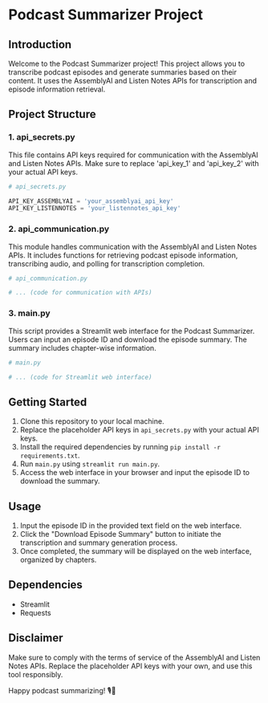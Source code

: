 # Podcast Summarizer Project

## Introduction

Welcome to the Podcast Summarizer project! This project allows you to transcribe podcast episodes and generate summaries based on their content. It uses the AssemblyAI and Listen Notes APIs for transcription and episode information retrieval.

## Project Structure

### 1. api_secrets.py

This file contains API keys required for communication with the AssemblyAI and Listen Notes APIs. Make sure to replace 'api_key_1' and 'api_key_2' with your actual API keys.

```python
# api_secrets.py

API_KEY_ASSEMBLYAI = 'your_assemblyai_api_key'
API_KEY_LISTENNOTES = 'your_listennotes_api_key'
```

### 2. api_communication.py

This module handles communication with the AssemblyAI and Listen Notes APIs. It includes functions for retrieving podcast episode information, transcribing audio, and polling for transcription completion.

```python
# api_communication.py

# ... (code for communication with APIs)
```

### 3. main.py

This script provides a Streamlit web interface for the Podcast Summarizer. Users can input an episode ID and download the episode summary. The summary includes chapter-wise information.

```python
# main.py

# ... (code for Streamlit web interface)
```

## Getting Started

1. Clone this repository to your local machine.
2. Replace the placeholder API keys in `api_secrets.py` with your actual API keys.
3. Install the required dependencies by running `pip install -r requirements.txt`.
4. Run `main.py` using `streamlit run main.py`.
5. Access the web interface in your browser and input the episode ID to download the summary.

## Usage

1. Input the episode ID in the provided text field on the web interface.
2. Click the "Download Episode Summary" button to initiate the transcription and summary generation process.
3. Once completed, the summary will be displayed on the web interface, organized by chapters.

## Dependencies

- Streamlit
- Requests

## Disclaimer

Make sure to comply with the terms of service of the AssemblyAI and Listen Notes APIs. Replace the placeholder API keys with your own, and use this tool responsibly.

Happy podcast summarizing! 🎙️📝

